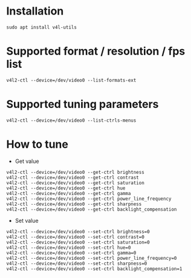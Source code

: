 # Installation

```shell
sudo apt install v4l-utils
```

# Supported format / resolution / fps list

```shell
v4l2-ctl --device=/dev/video0 --list-formats-ext
```

# Supported tuning parameters

```shell
v4l2-ctl --device=/dev/video0 --list-ctrls-menus
```

# How to tune

* Get value

```shell
v4l2-ctl --device=/dev/video0 --get-ctrl brightness
v4l2-ctl --device=/dev/video0 --get-ctrl contrast
v4l2-ctl --device=/dev/video0 --get-ctrl saturation
v4l2-ctl --device=/dev/video0 --get-ctrl hue
v4l2-ctl --device=/dev/video0 --get-ctrl gamma
v4l2-ctl --device=/dev/video0 --get-ctrl power_line_frequency
v4l2-ctl --device=/dev/video0 --get-ctrl sharpness
v4l2-ctl --device=/dev/video0 --get-ctrl backlight_compensation
```

* Set value

```shell
v4l2-ctl --device=/dev/video0 --set-ctrl brightness=0
v4l2-ctl --device=/dev/video0 --set-ctrl contrast=0
v4l2-ctl --device=/dev/video0 --set-ctrl saturation=0
v4l2-ctl --device=/dev/video0 --set-ctrl hue=0
v4l2-ctl --device=/dev/video0 --set-ctrl gamma=0
v4l2-ctl --device=/dev/video0 --set-ctrl power_line_frequency=0
v4l2-ctl --device=/dev/video0 --set-ctrl sharpness=0
v4l2-ctl --device=/dev/video0 --set-ctrl backlight_compensation=1
```

